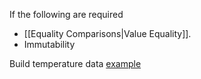If the following are required
- [[Equality Comparisons|Value Equality]].
- Immutability

Build temperature data [example](https://learn.microsoft.com/en-us/dotnet/csharp/whats-new/tutorials/records#build-temperature-data)